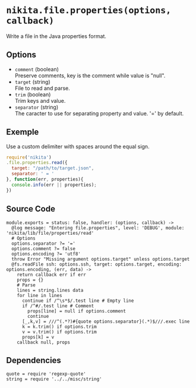 
# `nikita.file.properties(options, callback)`

Write a file in the Java properties format.

## Options

* `comment` (boolean)   
  Preserve comments, key is the comment while value is "null".
* `target` (string)   
  File to read and parse.
* `trim` (boolean)   
  Trim keys and value.
* `separator` (string)   
  The caracter to use for separating property and value. '=' by default.

## Exemple

Use a custom delimiter with spaces around the equal sign.

```javascript
require('nikita')
.file.properties.read({
  target: "/path/to/target.json",
  separator: ' = '
}, function(err, properties){
  console.info(err || properties);
})
```

## Source Code

    module.exports = status: false, handler: (options, callback) ->
      @log message: "Entering file.properties", level: 'DEBUG', module: 'nikita/lib/file/properties/read'
      # Options
      options.separator ?= '='
      options.comment ?= false
      options.encoding ?= 'utf8'
      throw Error "Missing argument options.target" unless options.target
      @fs.readFile ssh: options.ssh, target: options.target, encoding: options.encoding, (err, data) ->
        return callback err if err
        props = {}
        # Parse
        lines = string.lines data
        for line in lines
          continue if /^\s*$/.test line # Empty line
          if /^#/.test line # Comment
            props[line] = null if options.comment
            continue
          [_,k,v] = ///^(.*?)#{quote options.separator}(.*)$///.exec line
          k = k.trim() if options.trim
          v = v.trim() if options.trim
          props[k] = v
        callback null, props

## Dependencies

    quote = require 'regexp-quote'
    string = require '../../misc/string'
